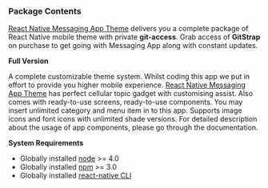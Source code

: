 ### Package Contents

[React Native Messaging App Theme]() delivers you a complete package of React Native mobile theme with private **git-access**.
Grab access of **GitStrap** on purchase to get going with Messaging App along with constant updates.

**Full Version**

A complete customizable theme system. Whilst coding this app we put in effort to provide you higher mobile experience. [React Native Messaging App Theme]() has perfect cellular topic gadget with customising assist. Also comes with ready-to-use screens, ready-to-use components. You may insert unlimited category and menu item in to this app. Supports image icons and font icons with unlimited shade versions. For detailed description about the usage of app components, please go through the documentation.


**System Requirements**

* Globally installed [node](https://nodejs.org/en/) >= 4.0
* Globally installed [npm](https://www.npmjs.com/) >= 3.0
* Globally installed [react-native CLI](https://facebook.github.io/react-native/docs/getting-started.html)
